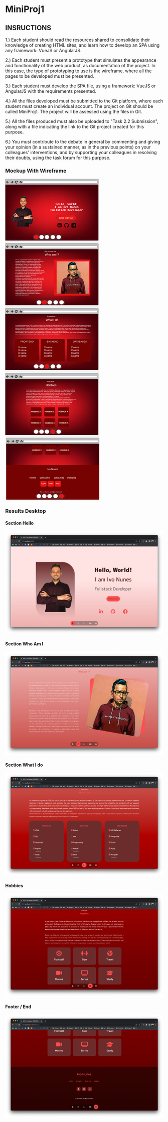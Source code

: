 # MiniProj1
## INSRUCTIONS
1.) Each student should read the resources shared to consolidate their knowledge of creating HTML sites, and learn how to develop an SPA using any framework: VueJS or AngularJS.

2.) Each student must present a prototype that simulates the appearance and functionality of the web product, as documentation of the project. In this case, the type of prototyping to use is the wireframe, where all the pages to be developed must be presented.

3.) Each student must develop the SPA file, using a framework: VueJS or AngularJS with the requirements presented.

4.) All the files developed must be submitted to the Git platform, where each student must create an individual account. The project on Git should be called MiniProj1. The project will be assessed using the files in Git.

5.) All the files produced must also be uploaded to "Task 2.2 Submission", along with a file indicating the link to the Git project created for this purpose.

6.) You must contribute to the debate in general by commenting and giving your opinion (in a sustained manner, as in the previous points) on your colleagues' interventions, and by supporting your colleagues in resolving their doubts, using the task forum for this purpose.
### Mockup With Wireframe
![](https://github.com/inunes1904/MiniProj1/blob/main/Wireframe/Mockup.png?raw=true)
### Results Desktop
#### Section Hello
![](https://github.com/inunes1904/MiniProj1/blob/main/Results/result1.png)
#### Section Who Am I
![](https://github.com/inunes1904/MiniProj1/blob/main/Results/result2.png)
#### Section What I do
![](https://github.com/inunes1904/MiniProj1/blob/main/Results/result3.png)
#### Hobbies
![](https://github.com/inunes1904/MiniProj1/blob/main/Results/result4.png)
#### Footer / End
![](https://github.com/inunes1904/MiniProj1/blob/main/Results/result5.png)
